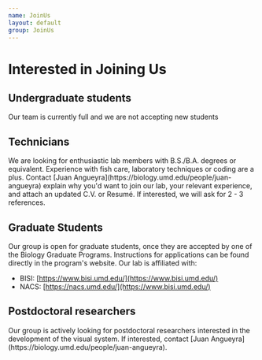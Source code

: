 ```yaml
---
name: JoinUs
layout: default
group: JoinUs
---
```


<h1 class="page-header text-center"> Interested in Joining Us </h1>

<h2>Undergraduate students</h2>
Our team is currently full and we are not accepting new students

<h2>Technicians</h2>
We are looking for enthusiastic lab members with B.S./B.A. degrees or equivalent. Experience with fish care, laboratory techniques or coding are a plus.
Contact [Juan Angueyra](https://biology.umd.edu/people/juan-angueyra) explain why you'd want to join our lab, your relevant experience, and attach an updated C.V. or Resumé. If interested, we will ask for 2 - 3 references.<br/>

<h2>Graduate Students</h2>
Our group is open for graduate students, once they are accepted by one of the Biology Graduate Programs. Instructions for applications can be found directly in the program's website. Our lab is affiliated with:

- BISI: [https://www.bisi.umd.edu/](https://www.bisi.umd.edu/)
- NACS: [https://nacs.umd.edu/](https://www.bisi.umd.edu/)


<h2>Postdoctoral researchers</h2>
Our group is actively looking for postdoctoral researchers interested in the development of the visual system. If interested, contact [Juan Angueyra](https://biology.umd.edu/people/juan-angueyra).